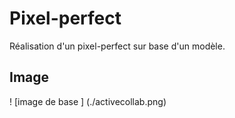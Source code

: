 # Pixel-perfect

Réalisation d'un pixel-perfect sur base d'un modèle.

## Image

! [image de base ] (./activecollab.png)

